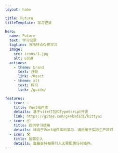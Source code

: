 ```yaml
---
layout: home

title: Future
titleTemplate: 学习记录

hero:
  name: Future
  text: 学习记录
  tagline: 没啥特点仅供学习
  image:
    src: icons/1.jpg
    alt: LOGO
  actions:
    - theme: brand
      text: 开始
      link: /React
    - theme: alt
      text: 练习
      link: /guide/

features:
  - icon: 💡
    title: Vue3组件库
    details: 基于vite打包和TypeScript开发
    link: https://gitee.com/geeksdidi/kittyui
  - icon: 📦
    title: 仅供学习使用
    details: 倾向于Vue3组件库的学习，请勿用于实际生产项目
  - icon: 🛠️
    title: 按需引入
    details: 直接支持按需引入无需配置任何插件。
---
```



